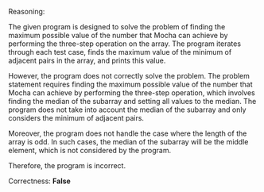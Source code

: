 Reasoning:

The given program is designed to solve the problem of finding the maximum possible value of the number that Mocha can achieve by performing the three-step operation on the array. The program iterates through each test case, finds the maximum value of the minimum of adjacent pairs in the array, and prints this value.

However, the program does not correctly solve the problem. The problem statement requires finding the maximum possible value of the number that Mocha can achieve by performing the three-step operation, which involves finding the median of the subarray and setting all values to the median. The program does not take into account the median of the subarray and only considers the minimum of adjacent pairs.

Moreover, the program does not handle the case where the length of the array is odd. In such cases, the median of the subarray will be the middle element, which is not considered by the program.

Therefore, the program is incorrect.

Correctness: **False**
